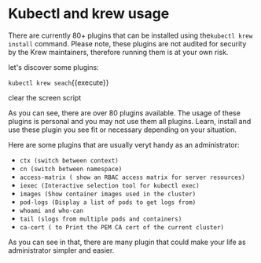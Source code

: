  # Kubectl and krew usage

 There are currently 80+ plugins that can be installed using the`kubectl krew install` command. Please note, these plugins are not audited for security by the Krew maintainers, therefore running them is at your own risk.


let's discover some plugins:

`kubectl krew seach`{{execute}}

clear the screen script

As you can see, there are over 80 plugins available. The usage of these plugins is  personal and you may not use them all plugins. Learn, install and use these plugin you see fit or necessary depending on your situation.

Here are some plugins that are usually veryt handy as an administrator:

- `ctx (switch between context)`
- `cn (switch between namespace)`
- `access-matrix ( show an RBAC access matrix for server resources)`
- `iexec (Interactive selection tool for kubectl exec)`
- `images (Show container images used in the cluster)` 
- `pod-logs (Display a list of pods to get logs from) `
-  `whoami and who-can`
-  `tail (slogs from multiple pods and containers)`
-  `ca-cert ( to Print the PEM CA cert of the current cluster)`


As you can see in that, there are many plugin that could make your life as administrator simpler and easier. 